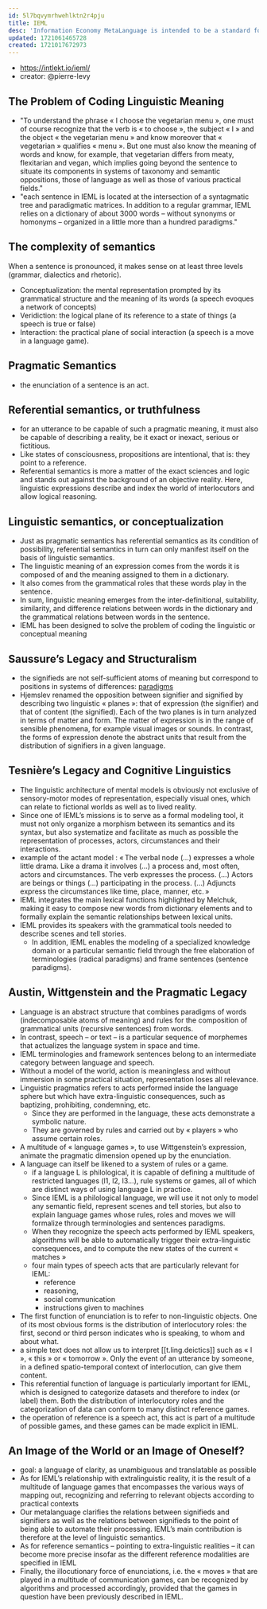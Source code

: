 ```yaml
---
id: 5l7bqvymrhwehlktn2r4pju
title: IEML
desc: 'Information Economy MetaLanguage is intended to be a standard for expressing semantic metadata and for modelling complex human systems.'
updated: 1721061465728
created: 1721017672973
---
```


- https://intlekt.io/ieml/
- creator: @pierre-levy

## The Problem of Coding Linguistic Meaning

- "To understand the phrase « I choose the vegetarian menu », one must of course recognize that the verb is « to choose », the subject « I » and the object « the vegetarian menu » and know moreover that « vegetarian » qualifies « menu ». But one must also know the meaning of words and know, for example, that vegetarian differs from meaty, flexitarian and vegan, which implies going beyond the sentence to situate its components in systems of taxonomy and semantic oppositions, those of language as well as those of various practical fields."
- "each sentence in IEML is located at the intersection of a syntagmatic tree and paradigmatic matrices. In addition to a regular grammar, IEML relies on a dictionary of about 3000 words – without synonyms or homonyms – organized in a little more than a hundred paradigms."

## The complexity of semantics

When a sentence is pronounced, it makes sense on at least three levels (grammar, dialectics and rhetoric).

-   Conceptualization: the mental representation prompted by its grammatical structure and the meaning of its words (a speech evoques a network of concepts)
-   Veridiction: the logical plane of its reference to a state of things (a speech is true or false)
-   Interaction: the practical plane of social interaction (a speech is a move in a language game).

## Pragmatic Semantics   

- the enunciation of a sentence is an act.

## Referential semantics, or truthfulness

- for an utterance to be capable of such a pragmatic meaning, it must also be capable of describing a reality, be it exact or inexact, serious or fictitious. 
- Like states of consciousness, propositions are intentional, that is: they point to a reference.
- Referential semantics is more a matter of the exact sciences and logic and stands out against the background of an objective reality. Here, linguistic expressions describe and index the world of interlocutors and allow logical reasoning.

## Linguistic semantics, or conceptualization

- Just as pragmatic semantics has referential semantics as its condition of possibility, referential semantics in turn can only manifest itself on the basis of linguistic semantics.
- The linguistic meaning of an expression comes from the words it is composed of and the meaning assigned to them in a dictionary. 
- It also comes from the grammatical roles that these words play in the sentence. 
- In sum, linguistic meaning emerges from the inter-definitional, suitability, similarity, and difference relations between words in the dictionary and the grammatical relations between words in the sentence.
- IEML has been designed to solve the problem of coding the linguistic or conceptual meaning


## Saussure’s Legacy and Structuralism

- the signifieds are not self-sufficient atoms of meaning but correspond to positions in systems of differences: [paradigms](https://intlekt.io/ieml-paradigms/)
- Hjemslev renamed the opposition between signifier and signified by describing two linguistic « planes »: that of expression (the signifier) and that of content (the signified). Each of the two planes is in turn analyzed in terms of matter and form. The matter of expression is in the range of sensible phenomena, for example visual images or sounds. In contrast, the forms of expression denote the abstract units that result from the distribution of signifiers in a given language.

## Tesnière’s Legacy and Cognitive Linguistics

- The linguistic architecture of mental models is obviously not exclusive of sensory-motor modes of representation, especially visual ones, which can relate to fictional worlds as well as to lived reality.
- Since one of IEML’s missions is to serve as a formal modeling tool, it must not only organize a morphism between its semantics and its syntax, but also systematize and facilitate as much as possible the representation of processes, actors, circumstances and their interactions.
- example of the actant model : « The verbal node (…) expresses a whole little drama. Like a drama it involves (…) a process and, most often, actors and circumstances. The verb expresses the process. (…) Actors are beings or things (…) participating in the process. (…) Adjuncts express the circumstances like time, place, manner, etc. »
- IEML integrates the main lexical functions highlighted by Melchuk, making it easy to compose new words from dictionary elements and to formally explain the semantic relationships between lexical units.
- IEML provides its speakers with the grammatical tools needed to describe scenes and tell stories.
  - In addition, IEML enables the modeling of a specialized knowledge domain or a particular semantic field through the free elaboration of terminologies (radical paradigms) and frame sentences (sentence paradigms).

## Austin, Wittgenstein and the Pragmatic Legacy

- Language is an abstract structure that combines paradigms of words (indecomposable atoms of meaning) and rules for the composition of grammatical units (recursive sentences) from words. 
- In contrast, speech – or text – is a particular sequence of morphemes that actualizes the language system in space and time.
- IEML terminologies and framework sentences belong to an intermediate category between language and speech.
- Without a model of the world, action is meaningless and without immersion in some practical situation, representation loses all relevance.
- Linguistic pragmatics refers to acts performed inside the language sphere but which have extra-linguistic consequences, such as baptizing, prohibiting, condemning, etc.
  - Since they are performed in the language, these acts demonstrate a symbolic nature. 
  - They are governed by rules and carried out by « players » who assume certain roles.
- A multitude of « language games », to use Wittgenstein’s expression, animate the pragmatic dimension opened up by the enunciation.
- A language can itself be likened to a system of rules or a game.
  - if a language L is philological, it is capable of defining a multitude of restricted languages (l1, l2, l3…), rule systems or games, all of which are distinct ways of using language L in practice.
  - Since IEML is a philological language, we will use it not only to model any semantic field, represent scenes and tell stories, but also to explain language games whose rules, roles and moves we will formalize through terminologies and sentences paradigms.
  - When they recognize the speech acts performed by IEML speakers, algorithms will be able to automatically trigger their extra-linguistic consequences, and to compute the new states of the current « matches »
  - four main types of speech acts that are particularly relevant for IEML: 
    - reference
    - reasoning, 
    - social communication
    - instructions given to machines
- The first function of enunciation is to refer to non-linguistic objects. One of its most obvious forms is the distribution of interlocutory roles: the first, second or third person indicates who is speaking, to whom and about what.
- a simple text does not allow us to interpret [[t.ling.deictics]] such as « I », « this » or « tomorrow ». Only the event of an utterance by someone, in a defined spatio-temporal context of interlocution, can give them content.
- This referential function of language is particularly important for IEML, which is designed to categorize datasets and therefore to index (or label) them. Both the distribution of interlocutory roles and the categorization of data can conform to many distinct reference games.
- the operation of reference is a speech act, this act is part of a multitude of possible games, and these games can be made explicit in IEML.

## An Image of the World or an Image of Oneself?

- goal: a language of clarity, as unambiguous and translatable as possible
- As for IEML’s relationship with extralinguistic reality, it is the result of a multitude of language games that encompasses the various ways of mapping out, recognizing and referring to relevant objects according to practical contexts
- Our metalanguage clarifies the relations between signifieds and signifiers as well as the relations between signifieds to the point of being able to automate their processing. IEML’s main contribution is therefore at the level of linguistic semantics.
- As for reference semantics – pointing to extra-linguistic realities – it can become more precise insofar as the different reference modalities are specified in IEML
- Finally, the illocutionary force of enunciations, i.e. the « moves » that are played in a multitude of communication games, can be recognized by algorithms and processed accordingly, provided that the games in question have been previously described in IEML.


